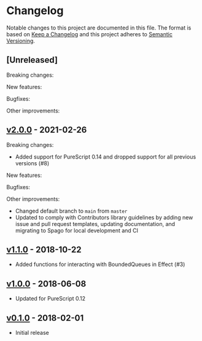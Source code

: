 # Changelog

Notable changes to this project are documented in this file. The format is based on [Keep a Changelog](https://keepachangelog.com/en/1.0.0/) and this project adheres to [Semantic Versioning](https://semver.org/spec/v2.0.0.html).

## [Unreleased]

Breaking changes:

New features:

Bugfixes:

Other improvements:

## [v2.0.0](https://github.com/purescript-contrib/purescript-concurrent-queues/releases/tag/v2.0.0) - 2021-02-26

Breaking changes:
- Added support for PureScript 0.14 and dropped support for all previous versions (#8)

New features:

Bugfixes:

Other improvements:
- Changed default branch to `main` from `master`
- Updated to comply with Contributors library guidelines by adding new issue and pull request templates, updating documentation, and migrating to Spago for local development and CI

## [v1.1.0](https://github.com/purescript-contrib/purescript-concurrent-queues/releases/tag/v1.1.0) - 2018-10-22

- Added functions for interacting with BoundedQueues in Effect (#3)

## [v1.0.0](https://github.com/purescript-contrib/purescript-concurrent-queues/releases/tag/v1.0.0) - 2018-06-08

- Updated for PureScript 0.12

## [v0.1.0](https://github.com/purescript-contrib/purescript-concurrent-queues/releases/tag/v0.1.0) - 2018-02-01

- Initial release
